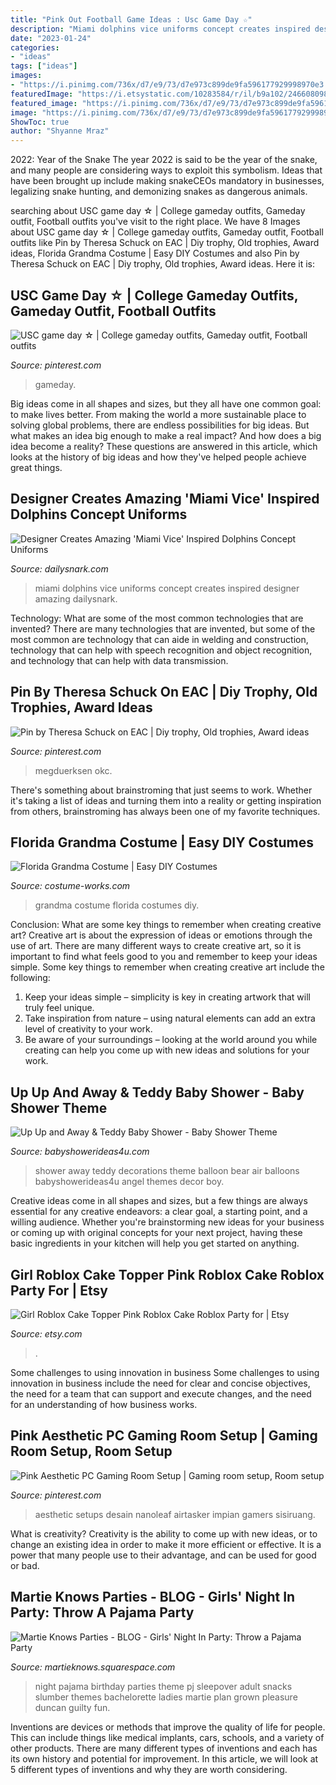 ```yaml
---
title: "Pink Out Football Game Ideas : Usc Game Day ☆"
description: "Miami dolphins vice uniforms concept creates inspired designer amazing dailysnark"
date: "2023-01-24"
categories:
- "ideas"
tags: ["ideas"]
images:
- "https://i.pinimg.com/736x/d7/e9/73/d7e973c899de9fa596177929998970e3.jpg"
featuredImage: "https://i.etsystatic.com/10283584/r/il/b9a102/2466080984/il_fullxfull.2466080984_dssi.jpg"
featured_image: "https://i.pinimg.com/736x/d7/e9/73/d7e973c899de9fa596177929998970e3.jpg"
image: "https://i.pinimg.com/736x/d7/e9/73/d7e973c899de9fa596177929998970e3.jpg"
ShowToc: true
author: "Shyanne Mraz"
---
```



2022: Year of the Snake
The year 2022 is said to be the year of the snake, and many people are considering ways to exploit this symbolism. Ideas that have been brought up include making snakeCEOs mandatory in businesses, legalizing snake hunting, and demonizing snakes as dangerous animals.

	

		
searching about USC game day ☆ | College gameday outfits, Gameday outfit, Football outfits you've visit to the right place. We have 8 Images about USC game day ☆ | College gameday outfits, Gameday outfit, Football outfits like Pin by Theresa Schuck on EAC | Diy trophy, Old trophies, Award ideas, Florida Grandma Costume | Easy DIY Costumes and also Pin by Theresa Schuck on EAC | Diy trophy, Old trophies, Award ideas. Here it is:
		
    
## USC Game Day ☆ | College Gameday Outfits, Gameday Outfit, Football Outfits

<img loading=lazy src="https://i.pinimg.com/736x/85/0d/c8/850dc8d8ce780f2f0514f2ab3d7d269b.jpg" onerror="this.onerror=null;this.src='https://tse1.mm.bing.net/th?id=OIP.sL85naBk6HMD6g1UchwdbAHaH8&amp;pid=15.1';" alt="USC game day ☆ | College gameday outfits, Gameday outfit, Football outfits">

_Source: pinterest.com_

>gameday. 

	

Big ideas come in all shapes and sizes, but they all have one common goal: to make lives better. From making the world a more sustainable place to solving global problems, there are endless possibilities for big ideas. But what makes an idea big enough to make a real impact? And how does a big idea become a reality? These questions are answered in this article, which looks at the history of big ideas and how they've helped people achieve great things.

    
## Designer Creates Amazing &#039;Miami Vice&#039; Inspired Dolphins Concept Uniforms

<img loading=lazy src="http://dailysnark.com/wp-content/uploads/2019/04/thumb-18-1024x537.jpg" onerror="this.onerror=null;this.src='https://tse2.mm.bing.net/th?id=OIP.Y15_nZThALR7yW-NPQYrEwHaD4&amp;pid=15.1';" alt="Designer Creates Amazing &#039;Miami Vice&#039; Inspired Dolphins Concept Uniforms">

_Source: dailysnark.com_

>miami dolphins vice uniforms concept creates inspired designer amazing dailysnark. 

	

Technology: What are some of the most common technologies that are invented?
There are many technologies that are invented, but some of the most common are technology that can aide in welding and construction, technology that can help with speech recognition and object recognition, and technology that can help with data transmission.

    
## Pin By Theresa Schuck On EAC | Diy Trophy, Old Trophies, Award Ideas

<img loading=lazy src="https://i.pinimg.com/736x/d7/e9/73/d7e973c899de9fa596177929998970e3.jpg" onerror="this.onerror=null;this.src='https://tse3.mm.bing.net/th?id=OIP.0cv-Nxum4hoo4G6jJ5gsYQHaJ3&amp;pid=15.1';" alt="Pin by Theresa Schuck on EAC | Diy trophy, Old trophies, Award ideas">

_Source: pinterest.com_

>megduerksen okc. 

	

There's something about brainstroming that just seems to work. Whether it's taking a list of ideas and turning them into a reality or getting inspiration from others, brainstroming has always been one of my favorite techniques.

    
## Florida Grandma Costume | Easy DIY Costumes

<img loading=lazy src="https://photos.costume-works.com/full/florida_grandma.jpg" onerror="this.onerror=null;this.src='https://tse3.mm.bing.net/th?id=OIP.Bp2eIaVDL4mW7p4_4cQ5IgHaL2&amp;pid=15.1';" alt="Florida Grandma Costume | Easy DIY Costumes">

_Source: costume-works.com_

>grandma costume florida costumes diy. 

	

Conclusion: What are some key things to remember when creating creative art?
Creative art is about the expression of ideas or emotions through the use of art. There are many different ways to create creative art, so it is important to find what feels good to you and remember to keep your ideas simple. Some key things to remember when creating creative art include the following:
1. Keep your ideas simple – simplicity is key in creating artwork that will truly feel unique.
2. Take inspiration from nature – using natural elements can add an extra level of creativity to your work.
3. Be aware of your surroundings – looking at the world around you while creating can help you come up with new ideas and solutions for your work.

    
## Up Up And Away &amp; Teddy Baby Shower - Baby Shower Theme

<img loading=lazy src="https://babyshowerideas4u.com/wp-content/uploads/2019/09/Up-Up-and-Away-Baby-Shower-Ideas-600x923.jpg" onerror="this.onerror=null;this.src='https://tse1.mm.bing.net/th?id=OIP.789CW2QtdNB4o9VY0MOyFQHaLZ&amp;pid=15.1';" alt="Up Up and Away &amp; Teddy Baby Shower - Baby Shower Theme">

_Source: babyshowerideas4u.com_

>shower away teddy decorations theme balloon bear air balloons babyshowerideas4u angel themes decor boy. 

	

Creative ideas come in all shapes and sizes, but a few things are always essential for any creative endeavors: a clear goal, a starting point, and a willing audience. Whether you're brainstorming new ideas for your business or coming up with original concepts for your next project, having these basic ingredients in your kitchen will help you get started on anything.

    
## Girl Roblox Cake Topper Pink Roblox Cake Roblox Party For | Etsy

<img loading=lazy src="https://i.etsystatic.com/10283584/r/il/b9a102/2466080984/il_fullxfull.2466080984_dssi.jpg" onerror="this.onerror=null;this.src='https://tse1.mm.bing.net/th?id=OIP.N5Qeq9uzjnZlyj03-v-v8wHaHa&amp;pid=15.1';" alt="Girl Roblox Cake Topper Pink Roblox Cake Roblox Party for | Etsy">

_Source: etsy.com_

>. 

	

Some challenges to using innovation in business
Some challenges to using innovation in business include the need for clear and concise objectives, the need for a team that can support and execute changes, and the need for an understanding of how business works.

    
## Pink Aesthetic PC Gaming Room Setup | Gaming Room Setup, Room Setup

<img loading=lazy src="https://i.pinimg.com/736x/ca/67/40/ca674015e02c42e7df7c9062b11b3aa3.jpg" onerror="this.onerror=null;this.src='https://tse3.mm.bing.net/th?id=OIP.169QKKNB5-2oFE7V5-Qi0gHaLH&amp;pid=15.1';" alt="Pink Aesthetic PC Gaming Room Setup | Gaming room setup, Room setup">

_Source: pinterest.com_

>aesthetic setups desain nanoleaf airtasker impian gamers sisiruang. 

	

What is creativity?
Creativity is the ability to come up with new ideas, or to change an existing idea in order to make it more efficient or effective. It is a power that many people use to their advantage, and can be used for good or bad.

    
## Martie Knows Parties - BLOG - Girls&#039; Night In Party: Throw A Pajama Party

<img loading=lazy src="http://martieknows.squarespace.com/storage/PJ1.JPG?__SQUARESPACE_CACHEVERSION=1305821870745" onerror="this.onerror=null;this.src='https://tse3.mm.bing.net/th?id=OIP.HE_gvXTSMT8Bf02cfBQUEgHaLK&amp;pid=15.1';" alt="Martie Knows Parties - BLOG - Girls&#039; Night In Party: Throw a Pajama Party">

_Source: martieknows.squarespace.com_

>night pajama birthday parties theme pj sleepover adult snacks slumber themes bachelorette ladies martie plan grown pleasure duncan guilty fun. 

	

Inventions are devices or methods that improve the quality of life for people. This can include things like medical implants, cars, schools, and a variety of other products. There are many different types of inventions and each has its own history and potential for improvement. In this article, we will look at 5 different types of inventions and why they are worth considering.

